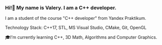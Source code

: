 ### Hi!👋 My name is Valery. I am a C++ developer.
I am a student of the course "C++ developer" from Yandex Praktikum. 

Technology Stack: C++17, STL, MS Visual Studio, CMake, Git, OpenGL

🎓I’m currently learning C++, 3D Math, Algorithms and Computer Graphics.
